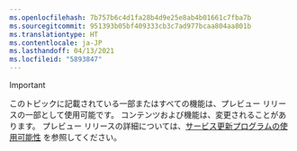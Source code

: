 ```yaml
---
ms.openlocfilehash: 7b757b6c4d1fa28b4d9e25e8ab4b01661c7fba7b
ms.sourcegitcommit: 951393b05bf409333cb3c7ad977bcaa804aa801b
ms.translationtype: HT
ms.contentlocale: ja-JP
ms.lasthandoff: 04/13/2021
ms.locfileid: "5893847"
---
```

> [!IMPORTANT]
> このトピックに記載されている一部またはすべての機能は、プレビュー リリースの一部として使用可能です。 コンテンツおよび機能は、変更されることがあります。 プレビュー リリースの詳細については、[サービス更新プログラムの使用可能性](/dynamics365/unified-operations/fin-and-ops/get-started/public-preview-releases) を参照してください。